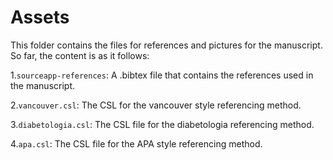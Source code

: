 # Assets

This folder contains the files for references and pictures for the manuscript. So far, the content is as it follows:

1.`sourceapp-references`: A .bibtex file that contains the references used in the manuscript.

2.`vancouver.csl`: The CSL for the vancouver style referencing method.

3.`diabetologia.csl`: The CSL file for the diabetologia referencing method.

4.`apa.csl`: The CSL file for the APA style referencing method.